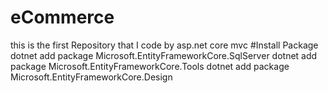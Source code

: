 # eCommerce
this is the first Repository that I code by asp.net core mvc
#Install Package
dotnet add package Microsoft.EntityFrameworkCore.SqlServer
dotnet add package Microsoft.EntityFrameworkCore.Tools
dotnet add package Microsoft.EntityFrameworkCore.Design
